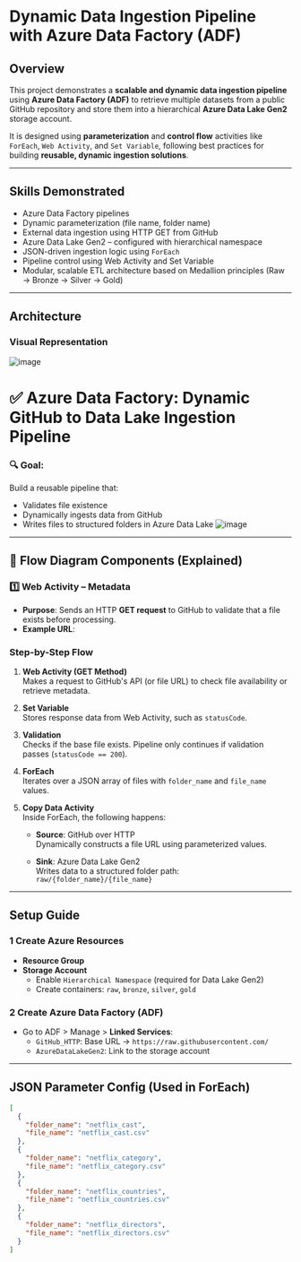 # Dynamic Data Ingestion Pipeline with Azure Data Factory (ADF)

## Overview

This project demonstrates a **scalable and dynamic data ingestion pipeline** using **Azure Data Factory (ADF)** to retrieve multiple datasets from a public GitHub repository and store them into a hierarchical **Azure Data Lake Gen2** storage account.

It is designed using **parameterization** and **control flow** activities like `ForEach`, `Web Activity`, and `Set Variable`, following best practices for building **reusable, dynamic ingestion solutions**.

---

## Skills Demonstrated

- Azure Data Factory pipelines
- Dynamic parameterization (file name, folder name)
- External data ingestion using HTTP GET from GitHub
- Azure Data Lake Gen2 – configured with hierarchical namespace
- JSON-driven ingestion logic using `ForEach`
- Pipeline control using Web Activity and Set Variable
- Modular, scalable ETL architecture based on Medallion principles (Raw → Bronze → Silver → Gold)

---

## Architecture

### Visual Representation

![image](https://github.com/user-attachments/assets/ee6d4fa9-f49f-4f3c-86a8-cf95c8b6740e)

# ✅ Azure Data Factory: Dynamic GitHub to Data Lake Ingestion Pipeline

### 🔍 Goal:
Build a reusable pipeline that:
- Validates file existence
- Dynamically ingests data from GitHub
- Writes files to structured folders in Azure Data Lake
![image](https://github.com/user-attachments/assets/ee6d4fa9-f49f-4f3c-86a8-cf95c8b6740e)
---

## 🧩 Flow Diagram Components (Explained)

### 1️⃣ Web Activity – Metadata
- **Purpose**: Sends an HTTP **GET request** to GitHub to validate that a file exists before processing.
- **Example URL**:
### Step-by-Step Flow

1. **Web Activity (GET Method)**  
   Makes a request to GitHub's API (or file URL) to check file availability or retrieve metadata.

2. **Set Variable**  
   Stores response data from Web Activity, such as `statusCode`.

3. **Validation**  
   Checks if the base file exists. Pipeline only continues if validation passes (`statusCode == 200`).

4. **ForEach**  
   Iterates over a JSON array of files with `folder_name` and `file_name` values.

5. **Copy Data Activity**  
   Inside ForEach, the following happens:
   
   - **Source**: GitHub over HTTP  
     Dynamically constructs a file URL using parameterized values.
   
   - **Sink**: Azure Data Lake Gen2  
     Writes data to a structured folder path: `raw/{folder_name}/{file_name}`

---

## Setup Guide

### 1️ Create Azure Resources

- **Resource Group**
- **Storage Account**
  - Enable `Hierarchical Namespace` (required for Data Lake Gen2)
  - Create containers: `raw`, `bronze`, `silver`, `gold`

### 2️ Create Azure Data Factory (ADF)

- Go to ADF > Manage > **Linked Services**:
  - `GitHub_HTTP`: Base URL → `https://raw.githubusercontent.com/`
  - `AzureDataLakeGen2`: Link to the storage account

---

## JSON Parameter Config (Used in ForEach)

```json
[
  {
    "folder_name": "netflix_cast",
    "file_name": "netflix_cast.csv"
  },
  {
    "folder_name": "netflix_category",
    "file_name": "netflix_category.csv"
  },
  {
    "folder_name": "netflix_countries",
    "file_name": "netflix_countries.csv"
  },
  {
    "folder_name": "netflix_directors",
    "file_name": "netflix_directors.csv"
  }
]
